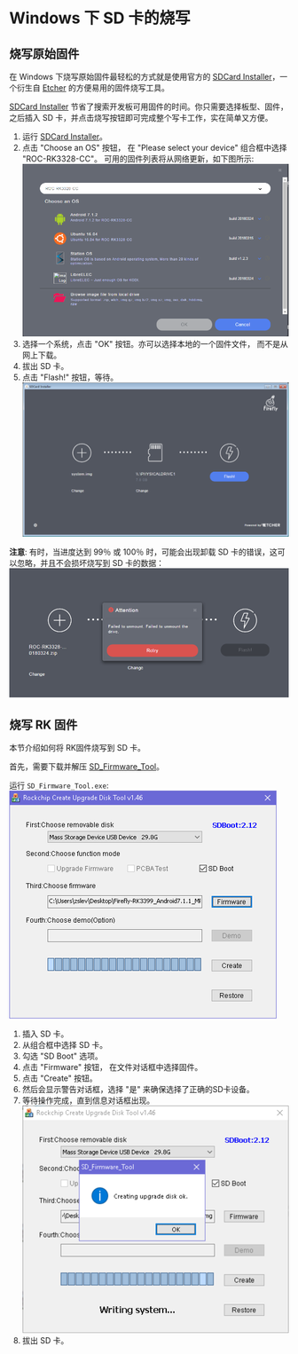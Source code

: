 # Windows 下 SD 卡的烧写

## 烧写原始固件

在 Windows 下烧写原始固件最轻松的方式就是使用官方的 [SDCard Installer]，一个衍生自 [Etcher] 的方便易用的固件烧写工具。

[SDCard Installer] 节省了搜索开发板可用固件的时间。你只需要选择板型、固件，之后插入 SD 卡，并点击烧写按钮即可完成整个写卡工作，实在简单又方便。

1. 运行 [SDCard Installer]。
2. 点击 "Choose an OS" 按钮， 在 "Please select your device" 组合框中选择 "ROC-RK3328-CC"。 可用的固件列表将从网络更新，如下图所示:
![](img/started_sdcard-installer.png)
4. 选择一个系统，点击 "OK" 按钮。亦可以选择本地的一个固件文件， 而不是从网上下载。
5. 拔出 SD 卡。
6. 点击 "Flash!" 按钮，等待。
![](img/started_sdcard-installer_flashing.png)

**注意**: 有时，当进度达到 99％ 或 100％ 时，可能会出现卸载 SD 卡的错误，这可以忽略，并且不会损坏烧写到 SD 卡的数据：
![](img/started_sdcard-installer_umount_fail.png)
 
## 烧写 RK 固件

本节介绍如何将 RK固件烧写到 SD 卡。

首先，需要下载并解压 [SD_Firmware_Tool]。

运行 `SD_Firmware_Tool.exe`:
![](img/started_sdfirmwaretool.png)

1. 插入 SD 卡。
2. 从组合框中选择 SD 卡。
3. 勾选 "SD Boot" 选项。
4. 点击 "Firmware" 按钮， 在文件对话框中选择固件。
5. 点击 "Create" 按钮。
6. 然后会显示警告对话框，选择 "是" 来确保选择了正确的SD卡设备。
7. 等待操作完成，直到信息对话框出现。
![](img/started_sdfirmwaretool_done.png)
8. 拔出 SD 卡。

[Etcher]: https://etcher.io
[SD_Firmware_Tool]: https://pan.baidu.com/s/1migPY1U#list/path=%2FPublic%2FDevBoard%2FROC-RK3328-CC%2FTools%2FSD_Firmware_Tool&parentPath=%2FPublic%2FDevBoard%2FROC-RK3328-CC
[AndroidTool]: https://pan.baidu.com/s/1migPY1U#list/path=%2FPublic%2FDevBoard%2FROC-RK3328-CC%2FTools%2FAndroidTool&parentPath=%2FPublic%2FDevBoard%2FROC-RK3328-CC
[SDCard Installer]: http://www.t-firefly.com/share/index/index/id/acd8e1e37176fba5bf61fb7bf4503998.html
[DriverAssistant]: https://pan.baidu.com/s/1migPY1U#list/path=%2FPublic%2FDevBoard%2FROC-RK3328-CC%2FTools%2FRKTools%2Fwindows&parentPath=%2FPublic%2FDevBoard%2FROC-RK3328-CC
